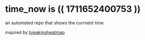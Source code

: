 # time_now is (( 1711652400753 ))

an automated repo that shows the currnent time

inspired by [breakingheatmap](https://github.com/breakingheatmap/breakingheatmap)